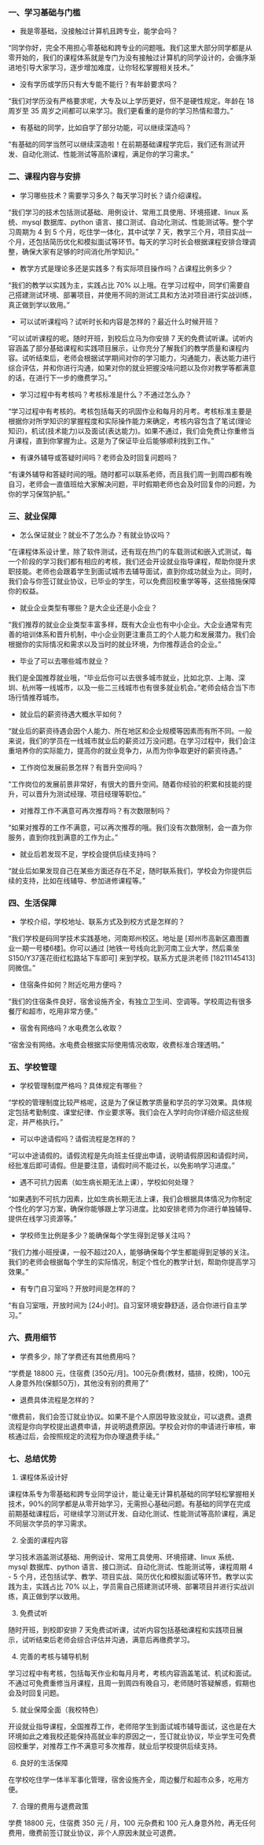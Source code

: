 ### 一、学习基础与门槛

- 我是零基础，没接触过计算机且跨专业，能学会吗？

“同学你好，完全不用担心零基础和跨专业的问题哦。我们这里大部分同学都是从零开始的，我们的课程体系就是专门为没有接触过计算机的同学设计的，会循序渐进地引导大家学习，逐步增加难度，让你轻松掌握相关技术。”

- 没有学历或学历只有大专能不能行？有年龄要求吗？

“我们对学历没有严格要求呢，大专及以上学历更好，但不是硬性规定。年龄在 18 周岁至 35 周岁之间都可以来学习。我们更看重的是你的学习热情和潜力。”

- 有基础的同学，比如自学了部分功能，可以继续深造吗？

“有基础的同学当然可以继续深造啦！在前期基础课程学完后，我们还有测试开发、自动化测试、性能测试等高阶课程，满足你的学习需求。”

### 二、课程内容与安排

- 学习哪些技术？需要学习多久？每天学习时长？请介绍课程。

“我们学习的技术包括测试基础、用例设计、常用工具使用、环境搭建、linux 系统、mysql 数据库、python 语言、接口测试、自动化测试、性能测试等。整个学习周期为 4 到 5 个月，吃住学一体化，其中试学 7 天，教学三个月，项目实战一个月，还包括简历优化和模拟面试等环节。每天的学习时长会根据课程安排合理调整，确保大家有足够的时间消化所学知识。”

- 教学方式是理论多还是实践多？有实际项目操作吗？占课程比例多少？

“我们的教学以实践为主，实践占比 70% 以上哦。在学习过程中，同学们需要自己搭建测试环境、部署项目，并使用不同的测试工具和方法对项目进行实战训练，真正做到学以致用。”

- 可以试听课程吗？试听时长和内容是怎样的？最近什么时候开班？

“可以试听课程的呢。随时开班，到校后立马为你安排 7 天的免费试听课。试听内容涵盖了部分基础课程和实践项目展示，让你充分了解我们的教学质量和课程内容。试听结束后，老师会根据试学期间对你的学习能力，沟通能力，表达能力进行综合评估，并和你进行沟通，如果对你的就业把握没啥问题以及你对教学等都满意的话，在进行下一步的缴费学习。”

- 学习过程中有考核吗？考核标准是什么？不通过怎么办？

“学习过程中有考核的。考核包括每天的巩固作业和每月的月考。考核标准主要是根据你对所学知识的掌握程度和实际操作能力来确定，考核内容包含了笔试(理论知识)，机试(技术能力)以及面试(表达能力)。如果不通过，我们会免费让你重修当月课程，直到你掌握为止。这是为了保证毕业后能够顺利找到工作。”

- 有课外辅导或答疑时间吗？老师会及时回复问题吗？

“有课外辅导和答疑时间的哦。随时都可以联系老师，而且我们周一到周四都有晚自习，老师会一直值班给大家解决问题，平时假期老师也会及时回复你的问题，为你的学习保驾护航。”

### 三、就业保障

- 怎么保证就业？就业不了怎么办？有就业协议吗？

“在课程体系设计里，除了软件测试，还有现在热门的车载测试和嵌入式测试，每一个阶段的学习我们都有相应的考核，我们还会开设就业指导课程，帮助你提升求职技能。老师也会跟着学生到面试城市去辅导面试，直到你成功就业为止。同时，我们会与你签订就业协议，已毕业的学生，可以免费回校重学等等，这些措施保障你的权益。

- 就业企业类型有哪些？是大企业还是小企业？

“我们推荐的就业企业类型丰富多样，既有大企业也有中小企业。大企业通常有完善的培训体系和晋升机制，中小企业则更注重员工的个人能力和发展潜力。我们会根据你的实际情况和需求以及当时的就业环境，为你推荐适合的企业。”

- 毕业了可以去哪些城市就业？

我们是全国推荐就业哦，“毕业后你可以去很多城市就业，比如北京、上海、深圳、杭州等一线城市，以及一些二三线城市也有很多就业机会。”老师会结合当下市场行情推荐城市。

- 就业后的薪资待遇大概水平如何？

“就业后的薪资待遇会因个人能力、所在地区和企业规模等因素而有所不同。一般来说，我们的学员在一线城市就业后的薪资过万没问题。在学习过程中，我们会注重培养你的实际能力，提高你的就业竞争力，从而为你争取更好的薪资待遇。”

- 工作岗位发展前景怎样？有晋升空间吗？

“工作岗位的发展前景非常好，有很大的晋升空间。随着你经验的积累和技能的提升，可以晋升为测试经理、项目经理等职位。”

- 对推荐工作不满意可再次推荐吗？有次数限制吗？

“如果对推荐的工作不满意，可以再次推荐的哦。我们没有次数限制，会一直为你服务，直到你找到满意的工作为止。”

- 就业后若发现不足，学校会提供后续支持吗？

“就业后如果发现自己在某些方面还存在不足，随时联系我们，学校会为你提供后续的支持，比如在线辅导、参加进修课程等。”

### 四、生活保障

- 学校介绍，学校地址、联系方式及到校方式是怎样的？

“我们学校是码同学技术实践基地，河南郑州校区。地址是 [郑州市高新区嘉图置业一期一号楼6楼]。你可以通过 [地铁一号线向北到河南工业大学，然后乘坐S150/Y37莲花街红松路站下车即可] 来到学校。联系方式是洪老师 [18211145413]同微信。”

- 住宿条件如何？附近吃用方便吗？

“我们的住宿条件良好，宿舍设施齐全，有独立卫生间、空调等。学校周边有很多餐厅和超市，吃用非常方便。”

- 宿舍有网络吗？水电费怎么收取？

“宿舍没有网络。水电费会根据实际使用情况收取，收费标准合理透明。”

### 五、学校管理

- 学校管理制度严格吗？具体规定有哪些？

“学校的管理制度比较严格呢，这是为了保证教学质量和学员的学习效果。具体规定包括考勤制度、课堂纪律、作业要求等。我们会在入学时向你详细介绍这些规定，并严格执行。”

- 可以中途请假吗？请假流程是怎样的？

“可以中途请假的。请假流程是先向班主任提出申请，说明请假原因和请假时间，经批准后即可请假。但是要注意，请假时间不能过长，以免影响学习进度。”

- 遇不可抗力因素（如生病长期无法上课），学校如何处理？

“如果遇到不可抗力因素，比如生病长期无法上课，我们会根据具体情况为你制定个性化的学习方案，确保你能够跟上学习进度。比如安排老师为你进行单独辅导、提供在线学习资源等。”

- 学校师生比例是多少？能确保每个学生得到足够关注吗？

“我们力推小班授课，一般不超过20人，能够确保每个学生都能得到足够的关注。我们的老师会根据每个学生的实际情况，制定个性化的教学计划，帮助你提高学习效果。”

- 有专门自习室吗？开放时间是怎样的？

“有自习室哦，开放时间为 [24小时]。自习室环境安静舒适，适合你进行自主学习。”

### 六、费用细节

- 学费多少，除了学费还有其他费用吗？

“学费是 18800 元，住宿费 [350元/月]。100元杂费(教材，插排，校牌)，100元人身意外险(保额50万)，其他没有别的费用了”

- 退费具体流程是怎样的？

“缴费前，我们会签订就业协议。如果不是个人原因导致没就业，可以退费。退费流程是你向学校提出退费申请，并说明退费原因。学校会对你的申请进行审核，审核通过后，会按照规定的流程为你办理退费手续。”

### 七、总结优势

1. 课程体系设计好

课程体系专为零基础和跨专业同学设计，能让毫无计算机基础的同学轻松掌握相关技术，90%的同学都是从零开始学习，无需担心基础问题。有基础的同学在完成前期基础课程后，可继续学习测试开发、自动化测试、性能测试等高阶课程，满足不同层次学员的学习需求。

2. 全面的课程内容

学习技术涵盖测试基础、用例设计、常用工具使用、环境搭建、linux 系统、mysql 数据库、python 语言、接口测试、自动化测试、性能测试等，课程周期 4 - 5 个月，还包括试学、教学、项目实战、简历优化和模拟面试等环节。教学以实践为主，实践占比 70% 以上，学员需自己搭建测试环境、部署项目并进行实战训练，真正做到学以致用。

3. 免费试听

随时开班，到校即安排 7 天免费试听课，试听内容包括基础课程和实践项目展示，试听结束后老师会综合评估并沟通，满意后再缴费学习。

4. 完善的考核与辅导机制

学习过程中有考核，包括每天作业和每月月考，考核内容涵盖笔试、机试和面试。不通过可免费重修当月课程，且周一到周四有晚自习，老师随时答疑解惑，假期也会及时回复问题。

5. 就业保障全面（我校特色）

开设就业指导课程，全国推荐工作，老师陪学生到面试城市辅导面试，这也是在大环境如此之难我校还能保持高就业率的原因之一，签订就业协议，毕业学生可免费回校重学，对推荐工作不满意可多次推荐，就业后学校提供后续支持。

6. 良好的生活保障

在学校吃住学一体半军事化管理，宿舍设施齐全，周边餐厅和超市众多，吃用方便。

7. 合理的费用与退费政策

学费 18800 元，住宿费 350 元 / 月，100 元杂费和 100 元人身意外险，再无任何费用，缴费前签订就业协议，非个人原因未就业可退费。